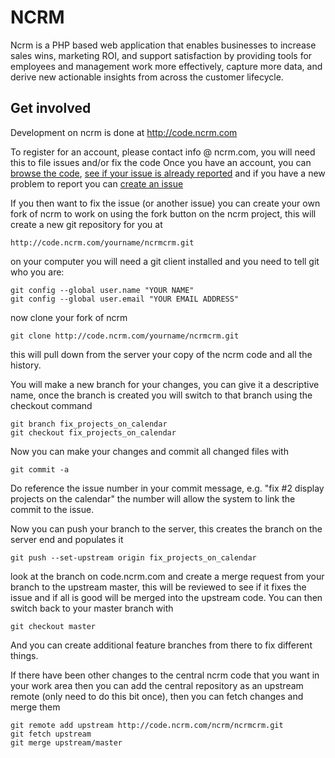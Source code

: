NCRM
==========

Ncrm is a PHP based web application that enables businesses to increase sales wins, marketing ROI, and support satisfaction by providing tools for employees and management work more effectively, capture more data, and derive new actionable insights from across the customer lifecycle.

Get involved
------------

Development on ncrm is done at http://code.ncrm.com

To register for an account, please contact info @ ncrm.com, you will need this to file issues and/or fix the code
Once you have an account, you can [browse the code](http://code.ncrm.com/ncrm/ncrmcrm/tree/master),
[see if your issue is already reported](http://code.ncrm.com/ncrm/ncrmcrm/issues) and if you have a new problem
to report you can [create an issue](http://code.ncrm.com/ncrm/ncrmcrm/issues/new?issue)

If you then want to fix the issue (or another issue) you can create your own fork of ncrm to work on using the
fork button on the ncrm project, this will create a new git repository for you at
    
    http://code.ncrm.com/yourname/ncrmcrm.git

on your computer you will need a git client installed and you need to tell git who you are:

    git config --global user.name "YOUR NAME"
    git config --global user.email "YOUR EMAIL ADDRESS"

now clone your fork of ncrm

    git clone http://code.ncrm.com/yourname/ncrmcrm.git

this will pull down from the server your copy of the ncrm code and all the history.

You will make a new branch for your changes, you can give it a descriptive name, once the branch is created
you will switch to that branch using the checkout command

    git branch fix_projects_on_calendar
    git checkout fix_projects_on_calendar

Now you can make your changes and commit all changed files with

    git commit -a

Do reference the issue number in your commit message, e.g. "fix #2 display projects on the calendar" the number will
allow the system to link the commit to the issue.

Now you can push your branch to the server, this creates the branch on the server end and populates it

    git push --set-upstream origin fix_projects_on_calendar

look at the branch on code.ncrm.com and create a merge request from your branch
to the upstream master, this will be reviewed to see if it fixes the 
issue and if all is good will be merged into the upstream code.
You can then switch back to your master branch with

    git checkout master

And you can create additional feature branches from there to fix different things.

If there have been other changes to the central ncrm code that you want in your work area then you can add the central
repository as an upstream remote (only need to do this bit once), then you can fetch changes and merge them

    git remote add upstream http://code.ncrm.com/ncrm/ncrmcrm.git
    git fetch upstream
    git merge upstream/master

